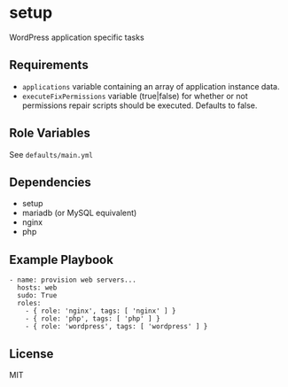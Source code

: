 setup
========

WordPress application specific tasks

Requirements
------------

* `applications` variable containing an array of application instance data.
* `executeFixPermissions` variable (true|false) for whether or not permissions repair scripts should be executed. Defaults to false.

Role Variables
--------------

See `defaults/main.yml`

Dependencies
------------

* setup
* mariadb (or MySQL equivalent)
* nginx
* php

Example Playbook
-------------------------

    - name: provision web servers...
      hosts: web
      sudo: True
      roles:
        - { role: 'nginx', tags: [ 'nginx' ] }
        - { role: 'php', tags: [ 'php' ] }
        - { role: 'wordpress', tags: [ 'wordpress' ] }

License
-------

MIT

